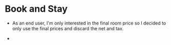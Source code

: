 # Book and Stay

-   As an end user, I'm only interested in the final room price so I decided to only use the final prices and discard the net and tax.

-
